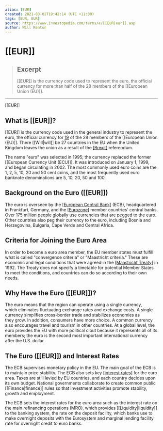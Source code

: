 ```yaml
---
alias: [EUR]
created: 2021-03-02T19:42:14 (UTC +11:00)
tags: [EUR, EUR]
source: https://www.investopedia.com/terms/e/[[EUR|eur]].asp
author: Will Kenton
---
```


# [[EUR]]

> ## Excerpt
> [[EUR]] is the currency code used to represent the euro, the official currency for more than half of the 28 members of the [[European Union (EU)]].

---

[[EUR]]
## What is [[EUR]]?

[[EUR]] is the currency code used in the general industry to represent the euro, the official currency for [19](https://europa.eu/european-union/about-eu/money/euro_en#euro) of the 28 members of the [[European Union (EU)]]. There [[Will|will]] be 27 countries in the EU when the United Kingdom leaves the union as a result of the [[Brexit]](https://www.investopedia.com/terms/b/brexit.asp) referendum. 

The name "euro" was selected in 1995; the currency replaced the former [[European Currency Unit (ECU)]]. It was introduced on January 1, 1999, and began circulating in 2002. The most commonly used euro coins are the 1, 2, 5, 10, 20 and 50 cent coins, and the most frequently used euro banknote denominations are 5, 10, 20, 50 and 100.

## Background on the Euro ([[EUR]])

The euro is overseen by the [[European Central Bank]](https://www.investopedia.com/terms/e/europeancentralbank.asp) (ECB), headquartered in Frankfurt, Germany, and the [[Eurozone]](https://www.investopedia.com/terms/e/[[Eurozone|eurozone]].asp) member countries' central banks. Over 175 million people globally use currencies that are pegged to the euro. Other countries also peg their currency to the euro, including Bosnia and Herzegovina, Bulgaria, Cape Verde and Central Africa.

## Criteria for Joining the Euro Area

In order to become a euro area member, the EU member states must fulfill what is called "convergence criteria" or "Maastricht criteria." These are economic and legal conditions that were agreed in the [[Maastricht Treaty]](https://www.investopedia.com/terms/m/maastricht-treaty.asp) in 1992. The Treaty does not specify a timetable for potential Member States to meet the conditions, and countries can do so according to their own needs.

## Why Have the Euro ([[EUR]])?

The euro means that the region can operate using a single currency, which eliminates fluctuating exchange rates and exchange costs. A single currency simplifies cross-border trade and stabilizes economies as they grow. In addition, consumers have more choice. A common currency also encourages travel and tourism in other countries. At a global level, the euro provides the EU with more political clout because it represents all of its members; the euro is the second most important international currency after the U.S. dollar.

## The Euro ([[EUR]]) and Interest Rates

The ECB supervises monetary policy in the EU. The main goal of the ECB is to maintain price stability. The ECB also sets key [[interest rates]](https://www.investopedia.com/terms/i/interestrate.asp) for the euro area. Taxes are still levied by EU countries, and each country decides upon its own budget. National governments collaborate to create common public [[Finance|finance]] rules so that investment activities promote stability, growth and employment.

The ECB sets the interest rates for the euro area such as the interest rate on the main refinancing operations (MRO), which provides [[Liquidity|liquidity]] to the banking system, the rate on the deposit facility, which banks use to make overnight deposits with the Eurosystem and marginal lending facility rate for overnight credit to euro banks.
